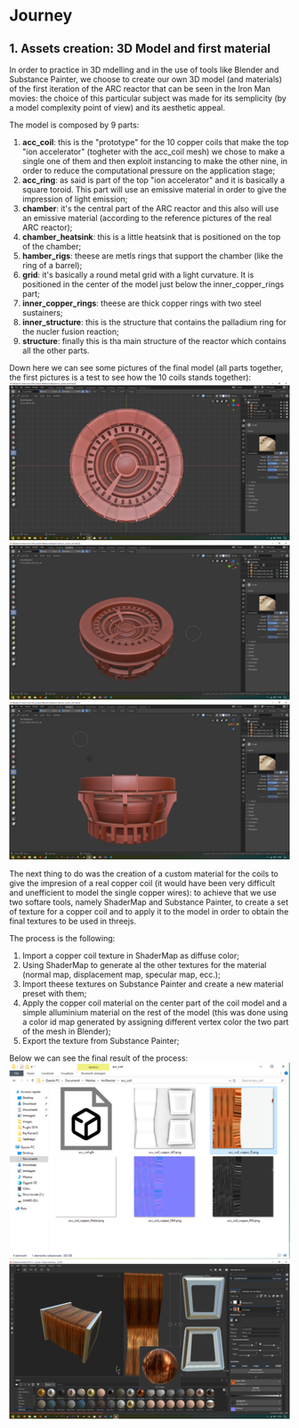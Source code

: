 # Journey

## 1. Assets creation: 3D Model and first material
In order to practice in 3D mdelling and in the use of tools like Blender and Substance Painter, we choose to create our own 3D model (and materials) of the first iteration of the ARC reactor that can be seen in the Iron Man movies: the choice of this particular subject was made for its semplicity (by a model complexity point of view) and its aesthetic appeal.

The model is composed by 9 parts:
1.  **acc_coil**: this is the "prototype" for the 10 copper coils that make the top "ion accelerator" (togheter with the acc_coil mesh) we chose to make a single one of them and then exploit instancing to make the other nine, in order to reduce the computational pressure on the application stage;
2.  **acc_ring**: as said is part of the top "ion accelerator" and it is basically a square toroid. This part will use an emissive material in order to give the impression of light emission;
3.  **chamber**: it's the central part of the ARC reactor and this also will use an emissive material (according to the reference pictures of the real ARC reactor);
4.  **chamber_heatsink**: this is a little heatsink that is positioned on the top of the chamber;
5.  **hamber_rigs**: theese are metls rings that support the chamber (like the ring of a barrel);
6.  **grid**: it's basically a round metal grid with a light curvature. It is positioned in the center of the model just below the inner_copper_rings part;
7.  **inner_copper_rings**: theese are thick copper rings with two steel sustainers;
8.  **inner_structure**: this is the structure that contains the palladium ring for the nucler fusion reaction;
9.  **structure**: finally this is tha main structure of the reactor which contains all the other parts.

Down here we can see some pictures of the final model (all parts together, the first pictures is a test to see how the 10 coils stands together):
![reactorView1](images/ArcBuild4.png)
![reactorView2](images/ArcBuild5.png)
![reactorView3](images/ArcBuild6.png)

The next thing to do was the creation of a custom material for the coils to give the impresion of a real copper coil (it would have been very difficult and unefficient to model the single copper wires): to achieve that we use two softare tools, namely ShaderMap and Substance Painter, to create a set of texture for a copper coil and to apply it to the model in order to obtain the final textures to be used in threejs.

The process is the following:
1.  Import a copper coil texture in ShaderMap as diffuse color;
2.  Using ShaderMap to generate al the other textures for the material (normal map, displacement map, specular map, ecc.);
3.  Import theese textures on Substance Painter and create a new material preset with them;
4.  Apply the copper coil material on the center part of the coil model and a simple alluminium material on the rest of the model (this was done using a color id map generated by assigning different vertex color the two part of the mesh in Blender);
5.  Export the texture from Substance Painter;

Below we can see the final result of the process:
![coilMaterial1](images/ArcBuild7.png)
![coilMaterial2](images/ArcBuild8.png)